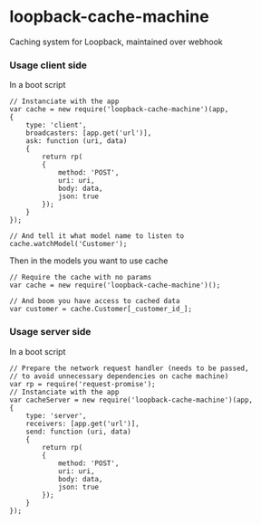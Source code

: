 # loopback-cache-machine
Caching system for Loopback, maintained over webhook

### Usage client side

In a boot script
```
// Instanciate with the app
var cache = new require('loopback-cache-machine')(app,
{
    type: 'client',
    broadcasters: [app.get('url')],
    ask: function (uri, data)
    {
        return rp(
        {
            method: 'POST',
            uri: uri,
            body: data,
            json: true
        });
    }
});

// And tell it what model name to listen to
cache.watchModel('Customer');
```

Then in the models you want to use cache
```
// Require the cache with no params
var cache = new require('loopback-cache-machine')();

// And boom you have access to cached data
var customer = cache.Customer[_customer_id_];
```


### Usage server side

In a boot script
```
// Prepare the network request handler (needs to be passed,
// to avoid unnecessary dependencies on cache machine)
var rp = require('request-promise');
// Instanciate with the app
var cacheServer = new require('loopback-cache-machine')(app,
{
    type: 'server',
    receivers: [app.get('url')],
    send: function (uri, data)
    {
        return rp(
        {
            method: 'POST',
            uri: uri,
            body: data,
            json: true
        });
    }
});
```